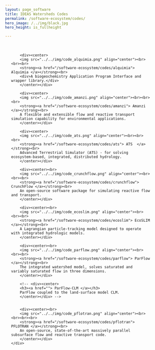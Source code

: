 ```yaml
---
layout: page_software
title: IDEAS Watersheds Codes
permalink: /software-ecosystem/codes/
hero_image: /../img/black.jpg
hero_height: is_fullheight

---
```

<style>
    
    .wrapper {
        display:grid;
        grid-template-columns: repeat(auto-fill, minmax(250px, 1fr));
        max-width: 1250px;
        margin: 1px auto;
        padding: 20px;
        gap: 20px;
    }
    .wrapper > div{
        background:#eee;
        padding: 1em;
    }
    .wrapper > div:nth-child(odd){
        background:#ddd;
    }
    .wrapper img {
        max-height: 100px; /* Adjust the height value as needed */
    }
    

</style>
<body>
    <div class = "wrapper">
        
        <div><center>
        <img src="../../img/code_alquimia.png" align="center"><br><br><br>
        <strong><a href="/software-ecosystem/codes/alquimia"> Alquimia </a></strong><br>
        <div>A biogeochemistry Application Program Interface and wrapper library.</div>
        </center></div>

        <div><center>
        <img src="../../img/code_amanzi.png" align="center"><br><br><br>
        <strong><a href="/software-ecosystem/codes/amanzi"> Amanzi  </a></strong><br>
        A flexible and extensible flow and reactive transport simulation capability for environmental applications.
        </center></div>

        <div><center>
        <img src="../../img/code_ats.png" align="center"><br><br><br>
        <strong><a href="/software-ecosystem/codes/ats"> ATS  </a></strong><br>
        Advanced Terrestrial Simulator (ATS) - for solving ecosystem-based, integrated, distributed hydrology.
        </center></div>

        <div><center><br>
        <img src="../../img/code_crunchflow.png" align="center"><br><br><br>
        <strong><a href="/software-ecosystem/codes/crunchflow"> CrunchFlow </a></strong><br>
        An open-source software package for simulating reactive flow and transport.
        </center></div>

        <div><center><br>
        <img src="../../img/code_ecoslim.png" align="center"><br><br><br>
        <strong><a href="/software-ecosystem/codes/ecoslim"> EcoSLIM  </a></strong><br>
        A Lagrangian particle-tracking model designed to operate with integrated hydrologic models.
        </center></div>

        <div><center><br>
        <img src="../../img/code_parflow.png" align="center"><br><br><br>
        <strong><a href="/software-ecosystem/codes/parflow"> ParFlow </a></strong><br>
        The integrated watershed model, solves saturated and variably saturated flow in three dimensions.
        </center></div>

        <!-- <div><center>
        <h3><a href=""> ParFlow-CLM </a></h3>
        ParFlow coupled to the land-surface model CLM.
        </center></div> -->
        

        <div><center><br>
        <img src="../../img/code_pflotran.png" align="center"><br><br><br><br>
        <strong><a href="/software-ecosystem/codes/pflotran"> PFLOTRAN </a></strong><br>
        An open-source, state-of-the-art massively parallel subsurface flow and reactive transport code.
        </center></div>
    </div>
</body>



<!--#### LaGriT ([Github](https://github.com/lanl/LaGriT))
A software tool for generating, editing and optimizing multi-material unstructured finite element grids; it also maintains the geometric integrity of complex input volumes, surfaces, and geologic data and produces an optimal grid (Delaunay, Voronoi) elements. The data structures used in the code are compact and powerful and expandable to include hybrid meshes (tet, hex, prism, pyramid, quadrilateral, triangle, line), however the main algorithms are for triangle and tetrahedral meshes. The LaGriT tools are used in many projects including ASCEM meshing for Amanzi, Discrete Fracture Networks (DFN), Arctic Permafrost, and Subsurface Flow and Transport models using FEHM and PFLOTRAN. [PyLaGriT](https://lanl.github.io/LaGriT/pylagrit/original/index.html) provides a python interface to LaGriT capabilities, making it easier to incorporate mesh generation in modeling workflows.

#### OpenFOAM ([URL](https://www.openfoam.com/))
Open source Computational Fluid Dynamics (CFD) software. It has an extensive range of capabilities to solve complex fluid flows involving turbulence, heat transfer and chemical reactions. It has established a large user community across most areas of engineering and Science.

#### ParFlow-CLM
ParFlow coupled to the land-surface model CLM (Ferguson et al., 2016; Jefferson & Maxwell, 2015; Jefferson et al., 2017; Reed M. Maxwell & Miller, 2005), provides a comprehensive representation of vegetation, snow, and land-atmosphere water and energy fluxes.  CLM is unique in the land surface modeling community because it is a module that is called from within ParFlow.  This modeling framework has been shown to represent the observed range of temporal scales and non-stationary behavior (R. M. Maxwell et al., 2015) making it appropriate for the proposed work. A 1 km lateral resolution ParFlow-CLM model of CONUS has been developed and used to evaluate large-scale controls on groundwater configuration and connections between lateral groundwater flow and land-surface partitioning (Laura E. Condon & Maxwell, 2015; L. E. Condon & Maxwell, 2017; Reed M. Maxwell & Condon, 2016; R. M. Maxwell et al., 2015). ParFlow-CLM is currently distributed with ParFlow through the GitHub repo. In the IDEAS project the CLM land model interface will be generalized and also be made available as a separate library that other codes in the eco-system can connect use still within the ParFlow GitHub repo.

#### Soil & Water Assessment Tool (SWAT) ([URL](https://swat.tamu.edu/))
A watershed model developed for the USDA Agricultural Research Service. SWAT can be used to predict the impact of land management practices on water, sediment and agricultural chemical yields in large complex watersheds. It can deal with varying soils, land use and management conditions over long periods of time.-->


